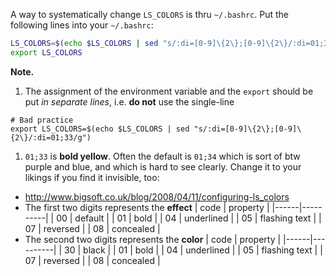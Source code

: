 A way to systematically change `LS_COLORS` is thru `~/.bashrc`. Put
the following lines into your `~/.bashrc`:

```bash
LS_COLORS=$(echo $LS_COLORS | sed "s/:di=[0-9]\{2\};[0-9]\{2\}/:di=01;33/g")
export LS_COLORS
```

**Note.**<br>
1. The assignment of the environment variable and the `export` should be put _in separate lines_, i.e. **do not** use the single-line
  ```
  # Bad practice
  export LS_COLORS=$(echo $LS_COLORS | sed "s/:di=[0-9]\{2\};[0-9]\{2\}/:di=01;33/g")
  ```
1. `01;33` is **bold yellow**. Often the default is `01;34` which is sort of btw purple and blue, and which is hard to see clearly. Change it to your likings if you find it invisible, too:
  - <http://www.bigsoft.co.uk/blog/2008/04/11/configuring-ls_colors>
  - The first two digits represents the **effect**
  | code | property |
  |------|----------|
  |  00  |  default |
  |  01  |  bold |
  |  04  |  underlined |
  |  05  |  flashing text |
  |  07  |  reversed |
  |  08  |  concealed |
  - The second two digits represents the **color**
  | code | property |
  |------|----------|
  |  30  |  black |
  |  01  |  bold |
  |  04  |  underlined |
  |  05  |  flashing text |
  |  07  |  reversed |
  |  08  |  concealed |




